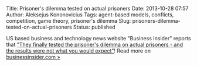Title: Prisoner's dilemma tested on actual prisoners
Date: 2013-10-28 07:57
Author: Aleksejus Kononovicius
Tags: agent-based models, conflicts, competition, game theory, prisoner's dilemma
Slug: prisoners-dilemma-tested-on-actual-prisoners
Status: published

US
based business and technology news website "Business Insider" reports
that ["They finally tested the prisoner's dilemma on actual prisoners -
and the results were not what you would
expect"](https://www.businessinsider.com/prisoners-dilemma-in-real-life-2013-7)!
Read more on [businessinsider.com
»](https://www.businessinsider.com/prisoners-dilemma-in-real-life-2013-7)

